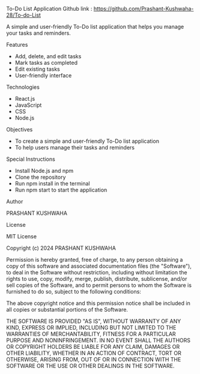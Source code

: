 To-Do List Application 
Github link : https://github.com/Prashant-Kushwaha-28/To-do-List

A simple and user-friendly To-Do list application that helps you manage your tasks and reminders.

Features

- Add, delete, and edit tasks
- Mark tasks as completed
- Edit existing tasks
- User-friendly interface

Technologies

- React.js
- JavaScript
- CSS
- Node.js

Objectives

- To create a simple and user-friendly To-Do list application
- To help users manage their tasks and reminders

Special Instructions

- Install Node.js and npm
- Clone the repository
- Run npm install in the terminal
- Run npm start to start the application

Author

PRASHANT KUSHWAHA

License

MIT License

Copyright (c) 2024 PRASHANT KUSHWAHA

Permission is hereby granted, free of charge, to any person obtaining a copy
of this software and associated documentation files (the "Software"), to deal
in the Software without restriction, including without limitation the rights
to use, copy, modify, merge, publish, distribute, sublicense, and/or sell
copies of the Software, and to permit persons to whom the Software is
furnished to do so, subject to the following conditions:

The above copyright notice and this permission notice shall be included in all
copies or substantial portions of the Software.

THE SOFTWARE IS PROVIDED "AS IS", WITHOUT WARRANTY OF ANY KIND, EXPRESS OR
IMPLIED, INCLUDING BUT NOT LIMITED TO THE WARRANTIES OF MERCHANTABILITY,
FITNESS FOR A PARTICULAR PURPOSE AND NONINFRINGEMENT. IN NO EVENT SHALL THE
AUTHORS OR COPYRIGHT HOLDERS BE LIABLE FOR ANY CLAIM, DAMAGES OR OTHER
LIABILITY, WHETHER IN AN ACTION OF CONTRACT, TORT OR OTHERWISE, ARISING FROM,
OUT OF OR IN CONNECTION WITH THE SOFTWARE OR THE USE OR OTHER DEALINGS IN THE
SOFTWARE.
